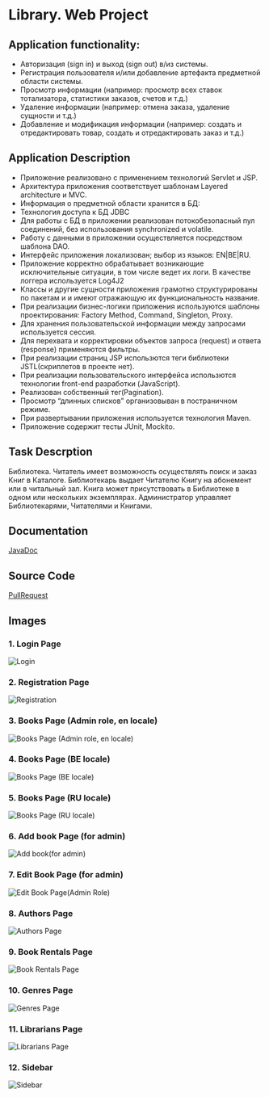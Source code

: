 # Library. Web Project

## Application functionality:
  - Авторизация (sign in) и выход (sign out) в/из системы.
  - Регистрация пользователя и/или добавление артефакта предметной области системы.
  - Просмотр информации (например: просмотр всех ставок тотализатора, статистики заказов, счетов и т.д.)
  - Удаление информации (например: отмена заказа, удаление сущности и т.д.)
  - Добавление и модификация информации (например: создать и отредактировать товар, создать и отредактировать заказ и т.д.)


## Application Description
  - Приложение реализовано с применением технологий Servlet и JSP.
  - Архитектура приложения соответствует шаблонам Layered architecture и MVC.
  - Информация о предметной области хранится в БД:
  - Технология доступа к БД JDBC
  - Для работы с БД в приложении реализован потокобезопасный пул соединений, без использования synchronized и volatile.
  - Работу с данными в приложении осуществляется посредством шаблона DAO.
  - Интерфейс приложения локализован; выбор из языков: EN|BE|RU.
  - Приложение корректно обрабатывает возникающие исключительные ситуации, в том числе ведет их логи. В качестве логгера используется Log4J2
  - Классы и другие сущности приложения грамотно структурированы по пакетам и и имеют отражающую их функциональность название.
  - При реализации бизнес-логики приложения используются шаблоны проектирования: Factory Method, Command, Singleton, Proxy.
  - Для хранения пользовательской информации между запросами используется сессия.
  - Для перехвата и корректировки объектов запроса (request) и ответа (response) применяются фильтры.
  - При реализации страниц JSP использются теги библиотеки JSTL(скриплетов в проекте нет).
  - При реализации пользовательского интерфейса использются технологии front-end разработки (JavaScript).
  - Реализован собственный тег(Pagination).
  - Просмотр “длинных списков” организовыван в постраничном режиме.
  - При развертывании приложения используется технология Maven.
  - Приложение содержит тесты JUnit, Mockito.


## Task Descrption
  Библиотека. Читатель имеет возможность осуществлять поиск и заказ Книг в Каталоге. Библиотекарь выдает Читателю Книгу на абонемент или в читальный зал. Книга может присутствовать в Библиотеке в одном или нескольких экземплярах. Администратор управляет Библиотекарями, Читателями и Книгами.

## Documentation
[JavaDoc](https://github.com/Foltrex/Library/blob/gh-pages/index.html)

## Source Code
[PullRequest](https://github.com/Foltrex/Library/pull/1)

## Images

### 1. Login Page
![Login](https://github.com/Foltrex/Library/blob/gh-pages/assets/Login%20page.png)

### 2. Registration Page
![Registration](https://github.com/Foltrex/Library/blob/gh-pages/assets/Registration%20page.png)

### 3. Books Page (Admin role, en locale)
![Books Page (Admin role, en locale)](https://github.com/Foltrex/Library/blob/gh-pages/assets/Books%20Page%20(Admin%20role%2C%20en%20locale).png)

### 4. Books Page (BE locale)
![Books Page (BE locale)](https://github.com/Foltrex/Library/blob/gh-pages/assets/Books%20Page(BE%20locale).png)

### 5. Books Page (RU locale)
![Books Page (RU locale)](https://github.com/Foltrex/Library/blob/gh-pages/assets/Books%20Page(RU%20locale).png)

### 6. Add book Page (for admin)
![Add book(for admin)](https://github.com/Foltrex/Library/blob/gh-pages/assets/Add%20book(for%20admin).png)


### 7. Edit Book Page (for admin)
![Edit Book Page(Admin Role)](https://github.com/Foltrex/Library/blob/gh-pages/assets/Edit%20Book%20Page(Admin%20Role).png)

### 8. Authors Page
![Authors Page](https://github.com/Foltrex/Library/blob/gh-pages/assets/Authors%20Page.png)

### 9. Book Rentals Page
![Book Rentals Page](https://github.com/Foltrex/Library/blob/gh-pages/assets/Book%20Rentals%20Page.png)

### 10. Genres Page
![Genres Page](https://github.com/Foltrex/Library/blob/gh-pages/assets/Genres%20Page.png)

### 11. Librarians Page
![Librarians Page](https://github.com/Foltrex/Library/blob/gh-pages/assets/User%20List%20Page(Librarians).png)

### 12. Sidebar
![Sidebar](https://github.com/Foltrex/Library/blob/gh-pages/assets/Sidebar.png)





